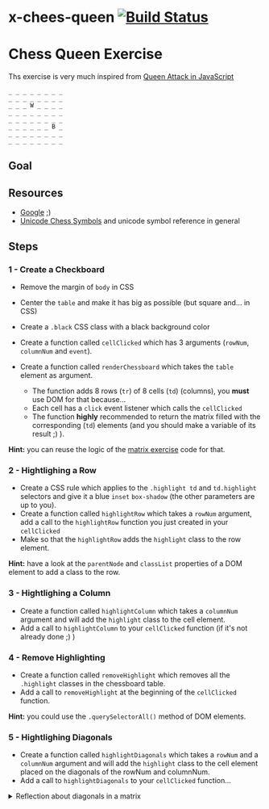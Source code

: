 # x-chees-queen  [![Build Status](https://travis-ci.org/Yassermorteza/x-chess-queen.svg?branch=master)](https://travis-ci.org/Yassermorteza/x-chess-queen)

# Chess Queen Exercise

Ths exercise is very much inspired from [Queen Attack in JavaScript](http://exercism.io/exercises/javascript/queen-attack/readme)

````
_ _ _ _ _ _ _ _
_ _ _ _ _ _ _ _
_ _ _ W _ _ _ _
_ _ _ _ _ _ _ _
_ _ _ _ _ _ _ _
_ _ _ _ _ _ B _
_ _ _ _ _ _ _ _
_ _ _ _ _ _ _ _

````

## Goal

## Resources

- [Google](https://google.com?q=meehhhh+i+don't+understand) ;)
- [Unicode Chess Symbols](https://unicode-table.com/en/sets/chess-symbols/) and unicode symbol reference in general

## Steps

### 1 - Create a Checkboard

- Remove the margin of `body` in CSS
- Center the `table` and make it has big as possible (but square and... in CSS)
- Create a `.black` CSS class with a black background color
- Create a function called `cellClicked` which has 3 arguments (`rowNum`, `columnNum` and `event`).
- Create a function called `renderChessboard` which takes the `table` element as argument.

  - The function adds 8 rows (`tr`) of 8 cells (`td`) (columns), you __must__ use DOM for that because...
  - Each cell has a `click` event listener which calls the `cellClicked`
  - The function __highly__ recommended to return the matrix filled with the corresponding (`td`) elements (and you should make a variable of its result ;) ).

__Hint:__ you can reuse the logic of the [matrix exercise](https://github.com/zeropaper/x-array-matrix) code for that.


### 2 - Hightlighing a Row

- Create a CSS rule which applies to the `.highlight td` and `td.highlight` selectors and give it a blue `inset` `box-shadow` (the other parameters are up to you).
- Create a function called `highlightRow` which takes a `rowNum` argument, add a call to the `highlightRow` function you just created in your `cellClicked`
- Make so that the `highlightRow` adds the `highlight` class to the row element.

__Hint:__ have a look at the `parentNode` and `classList` properties of a DOM element to add a class to the row.


### 3 - Hightlighing a Column

- Create a function called `highlightColumn` which takes a `columnNum` argument and will add the `highlight` class to the cell element.
- Add a call to `highlightColumn` to your `cellClicked` function (if it's not already done ;) )


### 4 - Remove Highlighting

- Create a function called `removeHighlight` which removes all the `.highlight` classes in the chessboard table.
- Add a call to `removeHighlight` at the beginning of the `cellClicked` function.

__Hint:__ you could use the `.querySelectorAll()` method of DOM elements.

### 5 - Hightlighing Diagonals

- Create a function called `highlightDiagonals` which takes a `rowNum` and a `columnNum` argument and will add the `highlight` class to the cell element placed on the diagonals of the rowNum and columnNum.
- Add a call to `highlightDiagonals` to your `cellClicked` function...

<details>
<summary>Reflection about diagonals in a matrix</summary>

Given the 8x8 matrix

````
  0 1 2 3 4 5 6 7     0 1 2 3 4 5 6 7     0 1 2 3 4 5 6 7
0 _ x _ _ _ x _ _   0 x _ _ _ _ _ _ _   0 _ _ _ _ _ x _ _
1 _ _ x _ x _ _ _   1 _ x _ _ _ _ _ _   1 _ _ _ _ x _ _ _
2 _ _ _ C _ _ _ _   2 _ _ x _ _ _ _ _   2 _ _ _ x _ _ _ _
3 _ _ x _ x _ _ _   3 _ _ _ x _ _ _ _   3 x _ x _ _ _ _ _
4 _ x _ _ _ x _ _   4 _ _ _ _ x _ _ _   4 _ C _ _ _ _ _ _
5 x _ _ _ _ _ x _   5 _ _ _ _ _ x _ _   5 x _ x _ _ _ _ _
6 _ _ _ _ _ _ _ x   6 _ _ _ _ _ _ x _   6 _ _ _ x _ _ _ _
7 _ _ _ _ _ _ _ _   7 _ _ _ _ _ _ _ c   7 _ _ _ _ x _ _ _

````

</details>